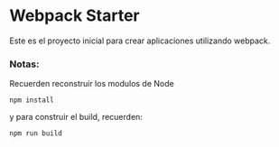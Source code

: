 # Webpack Starter 

Este es el proyecto inicial para crear aplicaciones utilizando webpack.
### Notas:
Recuerden reconstruir los modulos de Node
`````
npm install
`````
y para construir el build, recuerden:

`````
npm run build
`````